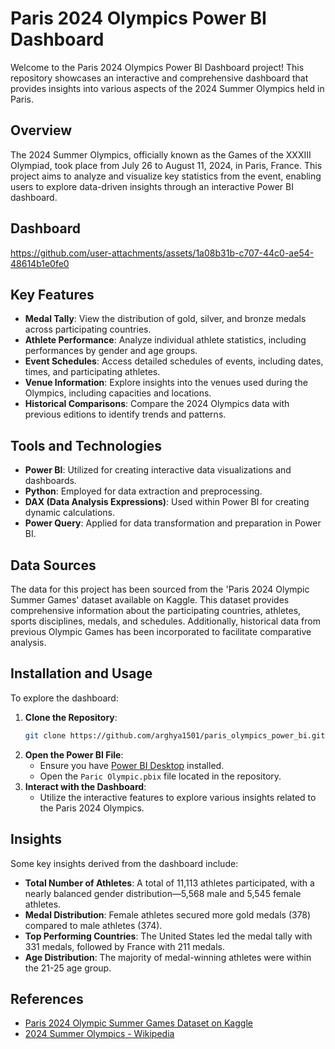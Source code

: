 # Paris 2024 Olympics Power BI Dashboard

Welcome to the Paris 2024 Olympics Power BI Dashboard project! This repository showcases an interactive and comprehensive dashboard that provides insights into various aspects of the 2024 Summer Olympics held in Paris.

## Overview

The 2024 Summer Olympics, officially known as the Games of the XXXIII Olympiad, took place from July 26 to August 11, 2024, in Paris, France. This project aims to analyze and visualize key statistics from the event, enabling users to explore data-driven insights through an interactive Power BI dashboard.

## Dashboard


https://github.com/user-attachments/assets/1a08b31b-c707-44c0-ae54-48614b1e0fe0




## Key Features

- **Medal Tally**: View the distribution of gold, silver, and bronze medals across participating countries.
- **Athlete Performance**: Analyze individual athlete statistics, including performances by gender and age groups.
- **Event Schedules**: Access detailed schedules of events, including dates, times, and participating athletes.
- **Venue Information**: Explore insights into the venues used during the Olympics, including capacities and locations.
- **Historical Comparisons**: Compare the 2024 Olympics data with previous editions to identify trends and patterns.

## Tools and Technologies

- **Power BI**: Utilized for creating interactive data visualizations and dashboards.
- **Python**: Employed for data extraction and preprocessing.
- **DAX (Data Analysis Expressions)**: Used within Power BI for creating dynamic calculations.
- **Power Query**: Applied for data transformation and preparation in Power BI.

## Data Sources

The data for this project has been sourced from the 'Paris 2024 Olympic Summer Games' dataset available on Kaggle. This dataset provides comprehensive information about the participating countries, athletes, sports disciplines, medals, and schedules. Additionally, historical data from previous Olympic Games has been incorporated to facilitate comparative analysis.

## Installation and Usage

To explore the dashboard:

1. **Clone the Repository**:
   ```bash
   git clone https://github.com/arghya1501/paris_olympics_power_bi.git
   ```
2. **Open the Power BI File**:
   - Ensure you have [Power BI Desktop](https://powerbi.microsoft.com/desktop/) installed.
   - Open the `Paric Olympic.pbix` file located in the repository.
3. **Interact with the Dashboard**:
   - Utilize the interactive features to explore various insights related to the Paris 2024 Olympics.

## Insights

Some key insights derived from the dashboard include:

- **Total Number of Athletes**: A total of 11,113 athletes participated, with a nearly balanced gender distribution—5,568 male and 5,545 female athletes.
- **Medal Distribution**: Female athletes secured more gold medals (378) compared to male athletes (374).
- **Top Performing Countries**: The United States led the medal tally with 331 medals, followed by France with 211 medals.
- **Age Distribution**: The majority of medal-winning athletes were within the 21-25 age group.

## References

- [Paris 2024 Olympic Summer Games Dataset on Kaggle](https://www.kaggle.com/datasets/piterfm/paris-2024-olympic-summer-games)
- [2024 Summer Olympics - Wikipedia](https://en.wikipedia.org/wiki/2024_Summer_Olympics)

